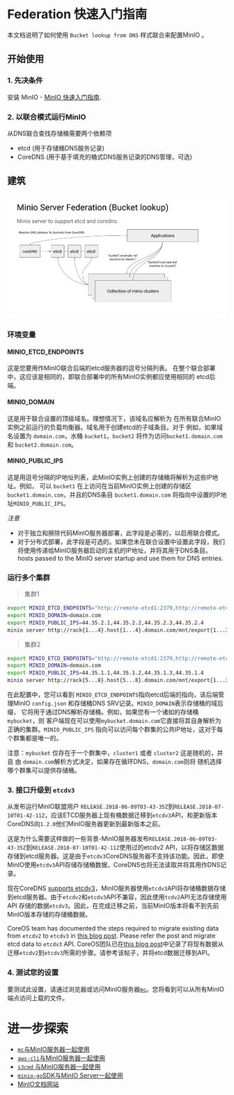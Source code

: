 # Federation 快速入门指南

本文档说明了如何使用 `Bucket lookup from DNS` 样式联合来配置MinIO 。

## 开始使用

### 1. 先决条件

安装 MinIO - [MinIO 快速入门指南](http://docs.minio.org.cn/docs/master/minio-quickstart-guide).

### 2. 以联合模式运行MinIO

从DNS联合查找存储桶需要两个依赖项

- etcd (用于存储桶DNS服务记录)
- CoreDNS (用于基于填充的桶式DNS服务记录的DNS管理，可选)

## 建筑

![桶查询](../image/chapter1/bucket-lookup.png)

### 环境变量

#### MINIO_ETCD_ENDPOINTS

这是您要用作MinIO联合后端的etcd服务器的逗号分隔列表。 在整个联合部署中，这应该是相同的，即联合部署中的所有MinIO实例都应使用相同的 etcd后端。

#### MINIO_DOMAIN

这是用于联合设置的顶级域名。理想情况下，该域名应解析为 在所有联合MinIO实例之前运行的负载均衡器。域名用于创建etcd的子域条目。对于 例如，如果域名设置为 `domain.com`，水桶 `bucket1`，`bucket2` 将作为访问`bucket1.domain.com` 和 `bucket2.domain.com`。

#### MINIO_PUBLIC_IPS

这是用逗号分隔的IP地址列表，此MinIO实例上创建的存储桶将解析为这些IP地址。例如， 可以 `bucket1` 在上访问在当前MinIO实例上创建的存储区 `bucket1.domain.com`，并且的DNS条目 `bucket1.domain.com` 将指向中设置的IP地址`MINIO_PUBLIC_IPS`。

*注意*

- 对于独立和擦除代码MinIO服务器部署，此字段是必需的，以启用联合模式。
- 对于分布式部署，此字段是可选的。如果您未在联合设置中设置此字段，我们将使用传递给MinIO服务器启动的主机的IP地址，并将其用于DNS条目。 hosts passed to the MinIO server startup and use them for DNS entries.

### 运行多个集群

> 集群1

```sh
export MINIO_ETCD_ENDPOINTS="http://remote-etcd1:2379,http://remote-etcd2:4001"
export MINIO_DOMAIN=domain.com
export MINIO_PUBLIC_IPS=44.35.2.1,44.35.2.2,44.35.2.3,44.35.2.4
minio server http://rack{1...4}.host{1...4}.domain.com/mnt/export{1...32}
```

> 集群2

```sh
export MINIO_ETCD_ENDPOINTS="http://remote-etcd1:2379,http://remote-etcd2:4001"
export MINIO_DOMAIN=domain.com
export MINIO_PUBLIC_IPS=44.35.1.1,44.35.1.2,44.35.1.3,44.35.1.4
minio server http://rack{5...8}.host{5...8}.domain.com/mnt/export{1...32}
```

在此配置中，您可以看到 `MINIO_ETCD_ENDPOINTS`指向etcd后端的指向，该后端管理MinIO `config.json` 和存储桶DNS SRV记录。`MINIO_DOMAIN`表示存储桶的域后缀， 它将用于通过DNS解析存储桶。例如，如果您有一个诸如的存储桶`mybucket`，则 客户端现在可以使用`mybucket.domain.com`它直接将其自身解析为正确的集群。`MINIO_PUBLIC_IPS` 指向可以访问每个群集的公共IP地址，这对于每个群集都是唯一的。

注意：`mybucket` 仅存在于一个群集中，`cluster1` 或者 `cluster2` 这是随机的，并且 由 `domain.com`解析方式决定，如果存在循环DNS，`domain.com`则将 随机选择哪个群集可以提供存储桶。

### 3. 接口升级到 `etcdv3`

从发布运行MinIO联盟用户 `RELEASE.2018-06-09T03-43-35Z`到`RELEASE.2018-07-10T01-42-11Z`，应该ETCD服务器上现有桶数据迁移到`etcdv3`API，和更新版本CoreDNS向`1.2.0`他们MinIO服务器更新到最新版本之前。

这是为什么需要这样做的一些背景-MinIO服务器发布`RELEASE.2018-06-09T03-43-35Z`到`RELEASE.2018-07-10T01-42-11Z`使用过的etcdv2 API，以将存储区数据存储到etcd服务器。这是由于`etcdv3`CoreDNS服务器不支持该功能。因此，即使MinIO使用`etcdv3`API存储存储桶数据，CoreDNS也将无法读取并将其用作DNS记录。

现在CoreDNS [supports etcdv3](https://coredns.io/2018/07/11/coredns-1.2.0-release/)，MinIO服务器使用`etcdv3`API将存储桶数据存储到etcd服务器。由于`etcdv2`和`etcdv3`API不兼容，因此使用`tcdv2`API无法存储使用API 存储的数据`etcdv3`。因此，在完成迁移之前，当前MinIO版本将看不到先前MinIO版本存储的存储桶数据。

CoreOS team has documented the steps required to migrate existing data from `etcdv2` to `etcdv3` in [this blog post](https://coreos.com/blog/migrating-applications-etcd-v3.html). Please refer the post and migrate etcd data to `etcdv3` API. CoreOS团队已在[this blog post](https://coreos.com/blog/migrating-applications-etcd-v3.html)中记录了将现有数据从迁移`etcdv2`到`etcdv3`所需的步骤。请参考该帖子，并将etcd数据迁移到API。

### 4. 测试您的设置

要测试此设置，请通过浏览器或访问MinIO服务器[`mc`](http://docs.minio.org.cn/docs/master/minio-client-quickstart-guide)。您将看到可以从所有MinIO端点访问上载的文件。

# 进一步探索

- [`mc`与MinIO服务器一起使用](http://docs.minio.org.cn/docs/master/minio-client-quickstart-guide)
- [`aws-cli`与MinIO服务器一起使用](http://docs.minio.org.cn/docs/master/aws-cli-with-minio)
- [`s3cmd` 与MinIO服务器一起使用](http://docs.minio.org.cn/docs/master/s3cmd-with-minio)
- [`minio-go`SDK与MinIO Server一起使用](http://docs.minio.org.cn/docs/master/golang-client-quickstart-guide)
- [MinIO文档网站](http://docs.minio.org.cn)